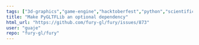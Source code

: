 ```yaml
---
tags: ["3d-graphics","game-engine","hacktoberfest","python","scientific-visualization","scriptable-animations","shaders","simulation"]
title: "Make PyGLTFLib an optional dependency"
html_url: "https://github.com/fury-gl/fury/issues/873"
user: "guaje"
repo: "fury-gl/fury"
---
```


